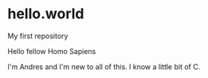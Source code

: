 # hello.world
My first repository

Hello fellow Homo Sapiens

I'm Andres and I'm new to all of this. I know a little bit of C. 
